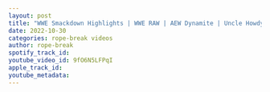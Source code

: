 ```yaml
---
layout: post
title: "WWE Smackdown Highlights | WWE RAW | AEW Dynamite | Uncle Howdy is Here"
date: 2022-10-30
categories: rope-break videos
author: rope-break
spotify_track_id: 
youtube_video_id: 9fO6N5LFPqI
apple_track_id: 
youtube_metadata: 
---
```

